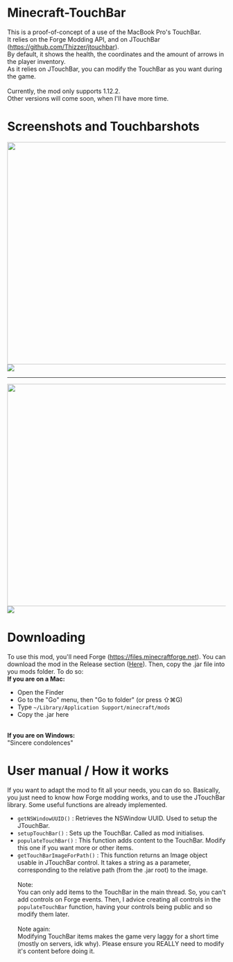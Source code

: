 # Minecraft-TouchBar
This is a proof-of-concept of a use of the MacBook Pro's TouchBar.<br>
It relies on the Forge Modding API, and on JTouchBar (https://github.com/Thizzer/jtouchbar).<br>
By default, it shows the health, the coordinates and the amount of arrows in the player inventory.<br>
As it relies on JTouchBar, you can modify the TouchBar as you want during the game.<br><br>
Currently, the mod only supports 1.12.2.<br>
Other versions will come soon, when I'll have more time.

# Screenshots and Touchbarshots
<img src="http://madrau.fr/MCTouchBar-Github/mc1.png" height=512><br>
<img src="http://madrau.fr/MCTouchBar-Github/touchbar1.png"><hr>

<img src="http://madrau.fr/MCTouchBar-Github/mc2.png" height=512><br>
<img src="http://madrau.fr/MCTouchBar-Github/touchbar2.png">

# Downloading
To use this mod, you'll need Forge (https://files.minecraftforge.net).
You can download the mod in the Release section (<a href="https://github.com/Maxmad68/Minecraft-TouchBar/releases/tag/1.0.0">Here</a>).
Then, copy the .jar file into you mods folder. To do so:<br>
<b> If you are on a Mac:</b><br>
  - Open the Finder
  - Go to the "Go" menu, then "Go to folder" (or press ⇧⌘G)
  - Type <code>~/Library/Application Support/minecraft/mods</code>
  - Copy the .jar here<br><br>
  
<b> If you are on Windows:</b><br>
"Sincere condolences"

# User manual / How it works
If you want to adapt the mod to fit all your needs, you can do so.
Basically, you just need to know how Forge modding works, and to use the JTouchBar library.
Some useful functions are already implemented.
- <code>getNSWindowUUID()</code> : Retrieves the NSWindow UUID. Used to setup the JTouchBar.
- <code>setupTouchBar()</code> : Sets up the TouchBar. Called as mod initialises.
- <code>populateTouchBar()</code> : This function adds content to the TouchBar. Modify this one if you want more or other items.
- <code>getTouchBarImageForPath()</code> : This function returns an Image object usable in JTouchBar control. It takes a string as a parameter, corresponding to the relative path (from the .jar root) to the image.
<br><br>
Note:<br>
You can only add items to the TouchBar in the main thread. So, you can't add controls on Forge events. Then, I advice creating all controls in the <code>populateTouchBar</code> function, having your controls being public and so modify them later.<br><br>
Note again:<br>
Modifying TouchBar items makes the game very laggy for a short time (mostly on servers, idk why).
Please ensure you REALLY need to modify it's content before doing it.
